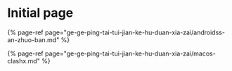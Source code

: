 # Initial page

{% page-ref page="ge-ge-ping-tai-tui-jian-ke-hu-duan-xia-zai/androidss-an-zhuo-ban.md" %}

{% page-ref page="ge-ge-ping-tai-tui-jian-ke-hu-duan-xia-zai/macos-clashx.md" %}



